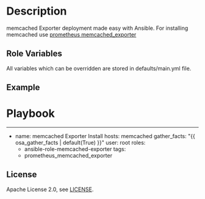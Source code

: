 
# Description

memcached Exporter deployment made easy with Ansible.
For installing memcached use [prometheus memcached_exporter](https://github.com/prometheus/memcached_exporter)

## Role Variables
All variables which can be overridden are stored in defaults/main.yml file.


## Example
# Playbook
---
- name: memcached Exporter Install
  hosts: memcached
  gather_facts: "{{ osa_gather_facts | default(True) }}"
  user: root
  roles:
    - ansible-role-memcached-exporter
  tags:
    - prometheus_memcached_exporter

## License

Apache License 2.0, see [LICENSE](https://github.com/vahide/ansible-role-memcached_exporter/blob/main/LICENSE).
